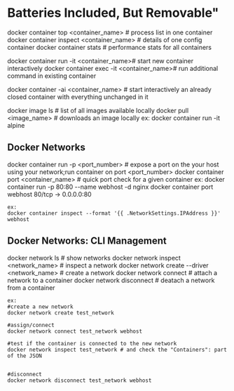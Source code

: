 # Batteries Included, But Removable"

docker container top <container_name>  # process list in one container
docker container inspect <container_name> # details of one config container
docker container stats # performance stats for all containers

docker container run -it <container_name># start new container interactively
docker container exec -it <container_name># run additional command in existing container

docker container -ai <container_name> # start interactively an already closed container with everything unchanged in it

docker image ls # list of all images available locally
docker pull <image_name> # downloads an image locally 
	ex: 
	docker container run -it alpine

## Docker Networks
docker container run -p <port_number> # expose a port on the your host using your network;run container on port <port_number>
docker container port <container_name> # quick port check for a given container
	ex: 
	docker container run -p 80:80 --name webhost -d nginx
	docker container port webhost
	80/tcp -> 0.0.0.0:80

	ex:
	docker container inspect --format '{{ .NetworkSettings.IPAddress }}' webhost

## Docker Networks: CLI Management
docker network ls  # show networks
docker network inspect <network_name> # inspect a network
docker network create --driver <network_name> # create a network
docker network connect # attach a network to a container
docker network disconnect # deatach a network from a container

	ex:
	#create a new network 
	docker network create test_network

	#assign/connect 
	docker network connect test_network webhost

	#test if the container is connected to the new network
	docker network inspect test_network # and check the "Containers": part of the JSON
	
	
	#disconnect
	docker network disconnect test_network webhost


